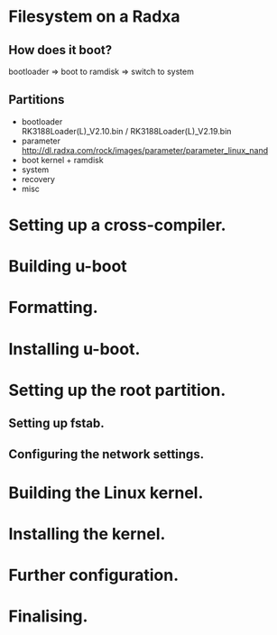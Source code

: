 # Filesystem on a Radxa

## How does it boot?
bootloader => boot to ramdisk => switch to system

## Partitions
- bootloader  
    RK3188Loader(L)_V2.10.bin / RK3188Loader(L)_V2.19.bin
- parameter  
    http://dl.radxa.com/rock/images/parameter/parameter_linux_nand
- boot
    kernel + ramdisk
- system
- recovery
- misc



# Setting up a cross-compiler.


# Building u-boot 


# Formatting.


# Installing u-boot.


# Setting up the root partition.


## Setting up fstab.


## Configuring the network settings.


# Building the Linux kernel.


# Installing the kernel.


# Further configuration.


# Finalising.
